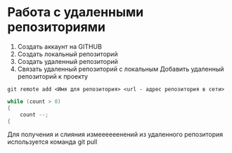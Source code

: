 # **Работа с удаленными репозиториями**
1. Создать аккаунт на GITHUB
2. Создать локальный репозиторий
3. Создать удаленный репозиторий
4. Связать удаленный репозиторий с локальным
Добавить удаленный репозиторий к проекту
```
git remote add <Имя для репозитория> <url - адрес репозитория в сети>
```
```C#
while (count > 0)
{
    count --;
{
```
Для получения и слияния измеееееенений из удаленного репозитория используется команда git pull